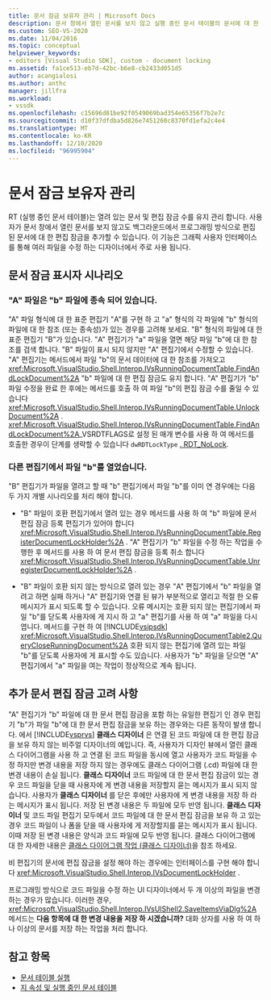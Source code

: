 ```yaml
---
title: 문서 잠금 보유자 관리 | Microsoft Docs
description: 문서 창에서 열린 문서를 보지 않고 실행 중인 문서 테이블의 문서에 대 한 편집 잠금을 설정 하는 방법에 대해 알아봅니다.
ms.custom: SEO-VS-2020
ms.date: 11/04/2016
ms.topic: conceptual
helpviewer_keywords:
- editors [Visual Studio SDK], custom - document locking
ms.assetid: fa1ce513-eb7d-42bc-b6e8-cb2433d051d5
author: acangialosi
ms.author: anthc
manager: jillfra
ms.workload:
- vssdk
ms.openlocfilehash: c15696d81be92f0549069bad354e65356f7b2e7c
ms.sourcegitcommit: d10f37dfdba5d826e7451260c8370fd1efa2c4e4
ms.translationtype: MT
ms.contentlocale: ko-KR
ms.lasthandoff: 12/10/2020
ms.locfileid: "96995904"
---
```

# <a name="document-lock-holder-management"></a>문서 잠금 보유자 관리

RT (실행 중인 문서 테이블)는 열려 있는 문서 및 편집 잠금 수를 유지 관리 합니다. 사용자가 문서 창에서 열린 문서를 보지 않고도 백그라운드에서 프로그래밍 방식으로 편집 된 문서에 대 한 편집 잠금을 추가할 수 있습니다. 이 기능은 그래픽 사용자 인터페이스를 통해 여러 파일을 수정 하는 디자이너에서 주로 사용 됩니다.

## <a name="document-lock-holder-scenarios"></a>문서 잠금 표시자 시나리오

### <a name="file-a-has-a-dependence-on-file-b"></a>"A" 파일은 "b" 파일에 종속 되어 있습니다.

"A" 파일 형식에 대 한 표준 편집기 "A"를 구현 하 고 "a" 형식의 각 파일에 "b" 형식의 파일에 대 한 참조 (또는 종속성)가 있는 경우를 고려해 보세요. "B" 형식의 파일에 대 한 표준 편집기 "B"가 있습니다. "A" 편집기가 "a" 파일을 열면 해당 파일 "b"에 대 한 참조를 검색 합니다. "B" 파일이 표시 되지 않지만 "A" 편집기에서 수정할 수 있습니다. "A" 편집기는 메서드에서 파일 "b"의 문서 데이터에 대 한 참조를 가져오고 <xref:Microsoft.VisualStudio.Shell.Interop.IVsRunningDocumentTable.FindAndLockDocument%2A> "b" 파일에 대 한 편집 잠금도 유지 합니다. "A" 편집기가 "b" 파일 수정을 완료 한 후에는 메서드를 호출 하 여 파일 "b"의 편집 잠금 수를 줄일 수 있습니다 <xref:Microsoft.VisualStudio.Shell.Interop.IVsRunningDocumentTable.UnlockDocument%2A> . <xref:Microsoft.VisualStudio.Shell.Interop.IVsRunningDocumentTable.FindAndLockDocument%2A>_VSRDTFLAGS로 설정 된 매개 변수를 사용 하 여 메서드를 호출한 경우이 단계를 생략할 수 있습니다 `dwRDTLockType` [. RDT_NoLock](<xref:Microsoft.VisualStudio.Shell.Interop._VSRDTFLAGS.RDT_NoLock>).

### <a name="file-b-is-opened-by-a-different-editor"></a>다른 편집기에서 파일 "b"를 열었습니다.

"B" 편집기가 파일을 열려고 할 때 "b" 편집기에서 파일 "b"를 이미 연 경우에는 다음 두 가지 개별 시나리오를 처리 해야 합니다.

- "B" 파일이 호환 편집기에서 열려 있는 경우 메서드를 사용 하 여 "b" 파일에 문서 편집 잠금 등록 편집기가 있어야 합니다 <xref:Microsoft.VisualStudio.Shell.Interop.IVsRunningDocumentTable.RegisterDocumentLockHolder%2A> . "A" 편집기가 "b" 파일을 수정 하는 작업을 수행한 후 메서드를 사용 하 여 문서 편집 잠금을 등록 취소 합니다 <xref:Microsoft.VisualStudio.Shell.Interop.IVsRunningDocumentTable.UnregisterDocumentLockHolder%2A> .

- "B" 파일이 호환 되지 않는 방식으로 열려 있는 경우 "A" 편집기에서 "b" 파일을 열려고 하면 실패 하거나 "A" 편집기와 연결 된 뷰가 부분적으로 열리고 적절 한 오류 메시지가 표시 되도록 할 수 있습니다. 오류 메시지는 호환 되지 않는 편집기에서 파일 "b"를 닫도록 사용자에 게 지시 하 고 "a" 편집기를 사용 하 여 "a" 파일을 다시 엽니다. 메서드를 구현 하 여 [!INCLUDE[vsipsdk](../extensibility/includes/vsipsdk_md.md)] <xref:Microsoft.VisualStudio.Shell.Interop.IVsRunningDocumentTable2.QueryCloseRunningDocument%2A> 호환 되지 않는 편집기에 열려 있는 파일 "b"를 닫도록 사용자에 게 표시할 수도 있습니다. 사용자가 "b" 파일을 닫으면 "A" 편집기에서 "a" 파일을 여는 작업이 정상적으로 계속 됩니다.

## <a name="additional-document-edit-lock-considerations"></a>추가 문서 편집 잠금 고려 사항

"A" 편집기가 "b" 파일에 대 한 문서 편집 잠금을 포함 하는 유일한 편집기 인 경우 편집기 "b"가 파일 "b"에 대 한 문서 편집 잠금을 보유 하는 경우와는 다른 동작이 발생 합니다. 에서 [!INCLUDE[vsprvs](../code-quality/includes/vsprvs_md.md)] **클래스 디자이너** 은 연결 된 코드 파일에 대 한 편집 잠금을 보유 하지 않는 비주얼 디자이너의 예입니다. 즉, 사용자가 디자인 뷰에서 열린 클래스 다이어그램을 사용 하 고 연결 된 코드 파일을 동시에 열고 사용자가 코드 파일을 수정 하지만 변경 내용을 저장 하지 않는 경우에도 클래스 다이어그램 (.cd) 파일에 대 한 변경 내용이 손실 됩니다. **클래스 디자이너** 코드 파일에 대 한 문서 편집 잠금이 있는 경우 코드 파일을 닫을 때 사용자에 게 변경 내용을 저장할지 묻는 메시지가 표시 되지 않습니다. 사용자가 **클래스 디자이너** 를 닫은 후에만 사용자에 게 변경 내용을 저장 하 라는 메시지가 표시 됩니다. 저장 된 변경 내용은 두 파일에 모두 반영 됩니다. **클래스 디자이너** 및 코드 파일 편집기 모두에서 코드 파일에 대 한 문서 편집 잠금을 보유 하 고 있는 경우 코드 파일이 나 폼을 닫을 때 사용자에 게 저장할지를 묻는 메시지가 표시 됩니다. 이때 저장 된 변경 내용은 양식과 코드 파일에 모두 반영 됩니다. 클래스 다이어그램에 대 한 자세한 내용은 [클래스 다이어그램 작업 (클래스 디자이너)](../ide/class-designer/designing-and-viewing-classes-and-types.md)을 참조 하세요.

비 편집기의 문서에 편집 잠금을 설정 해야 하는 경우에는 인터페이스를 구현 해야 합니다 <xref:Microsoft.VisualStudio.Shell.Interop.IVsDocumentLockHolder> .

프로그래밍 방식으로 코드 파일을 수정 하는 UI 디자이너에서 두 개 이상의 파일을 변경 하는 경우가 많습니다. 이러한 경우, <xref:Microsoft.VisualStudio.Shell.Interop.IVsUIShell2.SaveItemsViaDlg%2A> 메서드는 **다음 항목에 대 한 변경 내용을 저장 하 시겠습니까?** 대화 상자를 사용 하 여 하나 이상의 문서를 저장 하는 작업을 처리 합니다.

## <a name="see-also"></a>참고 항목

- [문서 테이블 실행](../extensibility/internals/running-document-table.md)
- [지 속성 및 실행 중인 문서 테이블](../extensibility/internals/persistence-and-the-running-document-table.md)
